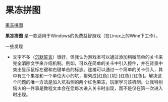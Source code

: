 # 果冻拼图

[果冻拼图](https://wiki.issarice.com/wiki/Jelly_no_Puzzle)

**果冻拼图** 是一款适用于Windows的免费益智游戏（在Linux上的Wine下工作）。

一些发现

* 文字不多（[沉默誓言](https://wiki.issarice.com/wiki/Vow_of_silence)）很好，但我认为游戏本可以通过添加稍微简单的关卡来完全消除文字来介绍机制。例如，可以在简单的关卡中引入控件，并在背景中突出显示鼠标左键和右键单击的标志。连接可以通过一个简单的关卡引入，其中有三个果冻和一个单位大小的坑，排列成[红色] [坑] [红色] [红色]。解决这个问题的唯一方法是加入坑右侧的两个红色果冻，玩家学习该机制。让我特别恼火的一件事是教程文本会在您每次进入关卡时出现，而不是仅在第一次进入时出现。
